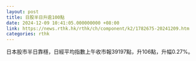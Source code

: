 ```yaml
---
layout: post
title: 日股半日升逾100點
date: 2024-12-09 10:41:05.000000000 +08:00
link: https://news.rthk.hk/rthk/ch/component/k2/1782675-20241209.htm
categories: rthk
---
```


日本股市半日靠穩，日經平均指數上午收市報39197點，升106點，升幅0.27%。
